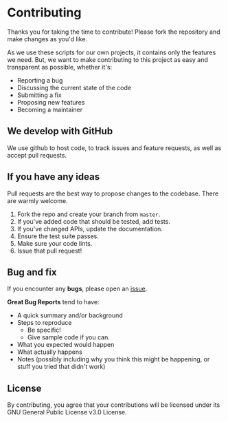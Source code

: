 # Contributing

Thanks you for taking the time to contribute! Please fork the repository and make changes as you'd like.

As we use these scripts for our own projects, it contains only the features we need. But, we want to make contributing to this project as easy and transparent as possible, whether it's:

- Reporting a bug
- Discussing the current state of the code
- Submitting a fix
- Proposing new features
- Becoming a maintainer

## We develop with GitHub

We use github to host code, to track issues and feature requests, as well as accept pull requests.

## If you have any ideas

Pull requests are the best way to propose changes to the codebase. There are warmly welcome.

1. Fork the repo and create your branch from `master`.
2. If you've added code that should be tested, add tests.
3. If you've changed APIs, update the documentation.
4. Ensure the test suite passes.
5. Make sure your code lints.
6. Issue that pull request!

## Bug and fix

If you encounter any **bugs**, please open an [issue](https://github.com/pbraiders/static.en_EN/issues/new).

**Great Bug Reports** tend to have:

- A quick summary and/or background
- Steps to reproduce
  - Be specific!
  - Give sample code if you can.
- What you expected would happen
- What actually happens
- Notes (possibly including why you think this might be happening, or stuff you tried that didn't work)

## License

By contributing, you agree that your contributions will be licensed under its GNU General Public License v3.0 License.
